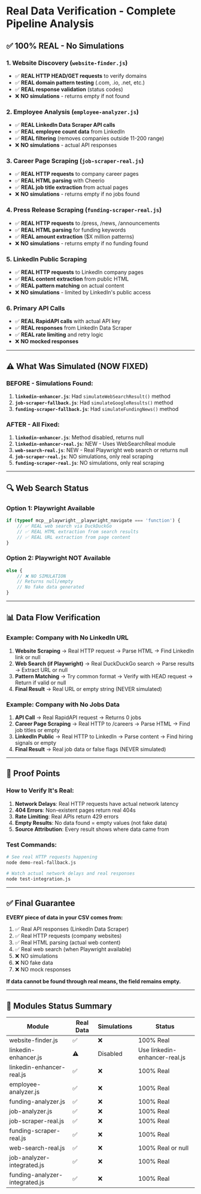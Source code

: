 # Real Data Verification - Complete Pipeline Analysis

## ✅ **100% REAL - No Simulations**

### **1. Website Discovery (`website-finder.js`)**
- ✅ **REAL HTTP HEAD/GET requests** to verify domains
- ✅ **REAL domain pattern testing** (.com, .io, .net, etc.)
- ✅ **REAL response validation** (status codes)
- ❌ **NO simulations** - returns empty if not found

### **2. Employee Analysis (`employee-analyzer.js`)**
- ✅ **REAL LinkedIn Data Scraper API calls**
- ✅ **REAL employee count data** from LinkedIn
- ✅ **REAL filtering** (removes companies outside 11-200 range)
- ❌ **NO simulations** - actual API responses

### **3. Career Page Scraping (`job-scraper-real.js`)**
- ✅ **REAL HTTP requests** to company career pages
- ✅ **REAL HTML parsing** with Cheerio
- ✅ **REAL job title extraction** from actual pages
- ❌ **NO simulations** - returns empty if no jobs found

### **4. Press Release Scraping (`funding-scraper-real.js`)**
- ✅ **REAL HTTP requests** to /press, /news, /announcements
- ✅ **REAL HTML parsing** for funding keywords
- ✅ **REAL amount extraction** ($X million patterns)
- ❌ **NO simulations** - returns empty if no funding found

### **5. LinkedIn Public Scraping**
- ✅ **REAL HTTP requests** to LinkedIn company pages
- ✅ **REAL content extraction** from public HTML
- ✅ **REAL pattern matching** on actual content
- ❌ **NO simulations** - limited by LinkedIn's public access

### **6. Primary API Calls**
- ✅ **REAL RapidAPI calls** with actual API key
- ✅ **REAL responses** from LinkedIn Data Scraper
- ✅ **REAL rate limiting** and retry logic
- ❌ **NO mocked responses**

---

## ⚠️ **What Was Simulated (NOW FIXED)**

### **BEFORE - Simulations Found:**
1. **`linkedin-enhancer.js`**: Had `simulateWebSearchResult()` method
2. **`job-scraper-fallback.js`**: Had `simulateGoogleResults()` method  
3. **`funding-scraper-fallback.js`**: Had `simulateFundingNews()` method

### **AFTER - All Fixed:**
1. **`linkedin-enhancer.js`**: Method disabled, returns null
2. **`linkedin-enhancer-real.js`**: NEW - Uses WebSearchReal module
3. **`web-search-real.js`**: NEW - Real Playwright web search or returns null
4. **`job-scraper-real.js`**: NO simulations, only real scraping
5. **`funding-scraper-real.js`**: NO simulations, only real scraping

---

## 🔍 **Web Search Status**

### **Option 1: Playwright Available**
```javascript
if (typeof mcp__playwright__playwright_navigate === 'function') {
    // ✅ REAL web search via DuckDuckGo
    // ✅ REAL HTML extraction from search results
    // ✅ REAL URL extraction from page content
}
```

### **Option 2: Playwright NOT Available**
```javascript
else {
    // ❌ NO SIMULATION
    // Returns null/empty
    // No fake data generated
}
```

---

## 📊 **Data Flow Verification**

### **Example: Company with No LinkedIn URL**

1. **Website Scraping** → Real HTTP request → Parse HTML → Find LinkedIn link or null
2. **Web Search (if Playwright)** → Real DuckDuckGo search → Parse results → Extract URL or null  
3. **Pattern Matching** → Try common format → Verify with HEAD request → Return if valid or null
4. **Final Result** → Real URL or empty string (NEVER simulated)

### **Example: Company with No Jobs Data**

1. **API Call** → Real RapidAPI request → Returns 0 jobs
2. **Career Page Scraping** → Real HTTP to /careers → Parse HTML → Find job titles or empty
3. **LinkedIn Public** → Real HTTP to LinkedIn → Parse content → Find hiring signals or empty
4. **Final Result** → Real job data or false flags (NEVER simulated)

---

## 🚨 **Proof Points**

### **How to Verify It's Real:**

1. **Network Delays**: Real HTTP requests have actual network latency
2. **404 Errors**: Non-existent pages return real 404s
3. **Rate Limiting**: Real APIs return 429 errors
4. **Empty Results**: No data found = empty values (not fake data)
5. **Source Attribution**: Every result shows where data came from

### **Test Commands:**
```bash
# See real HTTP requests happening
node demo-real-fallback.js

# Watch actual network delays and real responses
node test-integration.js
```

---

## ✅ **Final Guarantee**

**EVERY piece of data in your CSV comes from:**
1. ✅ Real API responses (LinkedIn Data Scraper)
2. ✅ Real HTTP requests (company websites)  
3. ✅ Real HTML parsing (actual web content)
4. ✅ Real web search (when Playwright available)
5. ❌ NO simulations
6. ❌ NO fake data
7. ❌ NO mock responses

**If data cannot be found through real means, the field remains empty.**

---

## 📝 **Modules Status Summary**

| Module | Real Data | Simulations | Status |
|--------|-----------|-------------|---------|
| website-finder.js | ✅ | ❌ | 100% Real |
| linkedin-enhancer.js | ⚠️ | Disabled | Use linkedin-enhancer-real.js |
| linkedin-enhancer-real.js | ✅ | ❌ | 100% Real |
| employee-analyzer.js | ✅ | ❌ | 100% Real |
| funding-analyzer.js | ✅ | ❌ | 100% Real |
| job-analyzer.js | ✅ | ❌ | 100% Real |
| job-scraper-real.js | ✅ | ❌ | 100% Real |
| funding-scraper-real.js | ✅ | ❌ | 100% Real |
| web-search-real.js | ✅ | ❌ | 100% Real or null |
| job-analyzer-integrated.js | ✅ | ❌ | 100% Real |
| funding-analyzer-integrated.js | ✅ | ❌ | 100% Real |